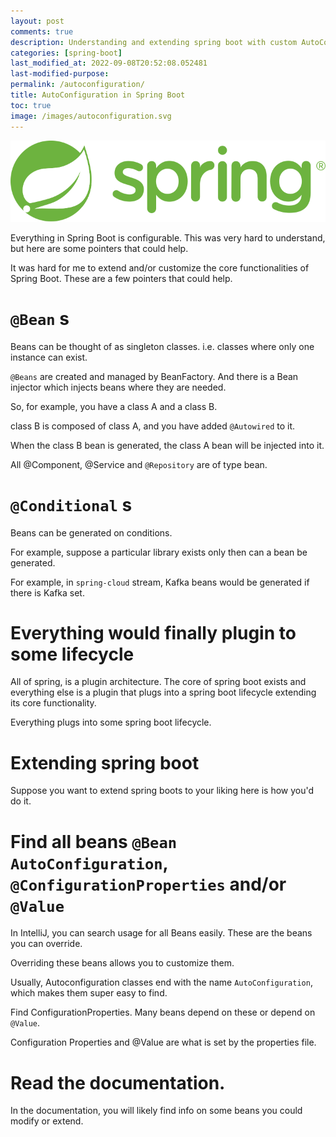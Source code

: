 ```yaml
---
layout: post
comments: true
description: Understanding and extending spring boot with custom AutoConfiguration
categories: [spring-boot]
last_modified_at: 2022-09-08T20:52:08.052481
last-modified-purpose:
permalink: /autoconfiguration/
title: AutoConfiguration in Spring Boot
toc: true
image: /images/autoconfiguration.svg
---
```

![](/images/autoconfiguration.svg)

Everything in Spring Boot is configurable. This was very hard to understand, but here are some pointers that could help.

It was hard for me to extend and/or customize the core functionalities of Spring Boot. These are a few pointers that could help.

# `@Bean` s

Beans can be thought of as singleton classes. i.e. classes where only one instance can exist.

`@Beans` are created and managed by BeanFactory. And there is a Bean injector which injects beans where they are needed.

So, for example, you have a class A and a class B. 

class B is composed of class A, and you have added `@Autowired` to it.

When the class B bean is generated, the class A bean will be injected into it.

All @Component, @Service and `@Repository` are of type bean.

# `@Conditional` s

Beans can be generated on conditions.

For example, suppose a particular library exists only then can a bean be generated.

For example, in `spring-cloud` stream, Kafka beans would be generated if there is Kafka set.

# Everything would finally plugin to some lifecycle

All of spring, is a plugin architecture. The core of spring boot exists and everything else is a plugin that plugs into a spring boot lifecycle extending its core functionality.

Everything plugs into some spring boot lifecycle.

# Extending spring boot

Suppose you want to extend spring boots to your liking here is how you'd do it.

# Find all beans `@Bean` `AutoConfiguration`, `@ConfigurationProperties` and/or `@Value`

In IntelliJ, you can search usage for all Beans easily. These are the beans you can override.

Overriding these beans allows you to customize them.

Usually, Autoconfiguration classes end with the name `AutoConfiguration`, which makes them super easy to find.

Find ConfigurationProperties. Many beans depend on these or depend on `@Value`.

Configuration Properties and @Value are what is set by the properties file.

# Read the documentation.

In the documentation, you will likely find info on some beans you could modify or extend.
